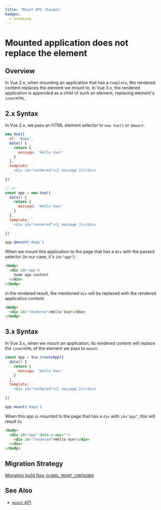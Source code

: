 ```yaml
---
title: 'Mount API changes'
badges:
  - breaking
---
```


# Mounted application does not replace the element <MigrationBadges :badges="$frontmatter.badges" />

## Overview

In Vue 2.x, when mounting an application that has a `template`, the rendered content replaces the element we mount to. In Vue 3.x, the rendered application is appended as a child of such an element, replacing element's `innerHTML`.

## 2.x Syntax

In Vue 2.x, we pass an HTML element selector to `new Vue()` or `$mount`:

```js
new Vue({
  el: '#app',
  data() {
    return {
      message: 'Hello Vue!'
    }
  },
  template: `
    <div id="rendered">{{ message }}</div>
  `
})

// or
const app = new Vue({
  data() {
    return {
      message: 'Hello Vue!'
    }
  },
  template: `
    <div id="rendered">{{ message }}</div>
  `
})

app.$mount('#app')
```

When we mount this application to the page that has a `div` with the passed selector (in our case, it's `id="app"`):

```html
<body>
  <div id="app">
    Some app content
  </div>
</body>
```

in the rendered result, the mentioned `div` will be replaced with the rendered application content:

```html
<body>
  <div id="rendered">Hello Vue!</div>
</body>
```

## 3.x Syntax

In Vue 3.x, when we mount an application, its rendered content will replace the `innerHTML` of the element we pass to `mount`:

```js
const app = Vue.createApp({
  data() {
    return {
      message: 'Hello Vue!'
    }
  },
  template: `
    <div id="rendered">{{ message }}</div>
  `
})

app.mount('#app')
```

When this app is mounted to the page that has a `div` with `id="app"`, this will result in:

```html
<body>
  <div id="app" data-v-app="">
    <div id="rendered">Hello Vue!</div>
  </div>
</body>
```

## Migration Strategy

[Migration build flag: `GLOBAL_MOUNT_CONTAINER`](migration-build.html#compat-configuration)

## See Also

- [`mount` API](/api/application-api.html#mount)
